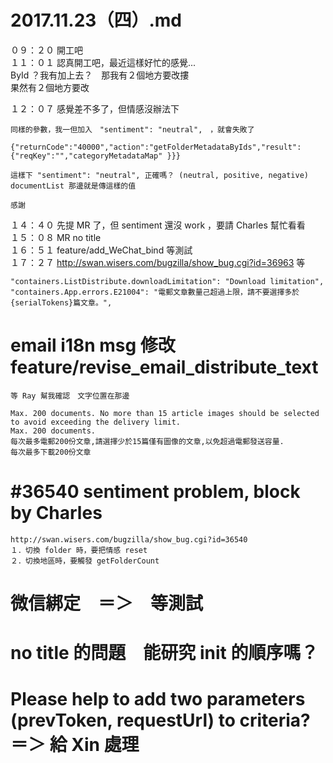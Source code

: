 # 2017.11.23（四）.md


０９：２０ 開工吧  
１１：０１ 認真開工吧，最近這樣好忙的感覺...  
ById ？我有加上去？　那我有２個地方要改摟  
果然有２個地方要改  

１２：０７ 感覺差不多了，但情感沒辦法下  
```
同樣的參數，我一但加入　"sentiment": "neutral",　，就會失敗了

{"returnCode":"40000","action":"getFolderMetadataByIds","result":{"reqKey":"","categoryMetadataMap" }}}

這樣下 "sentiment": "neutral", 正確嗎？ (neutral, positive, negative) 
documentList 那邊就是傳這樣的值

感謝
```

１４：４０ 先提 MR 了，但 sentiment 還沒 work ，要請 Charles 幫忙看看  
１５：０８ MR no title  
１６：５１  feature/add_WeChat_bind 等測試  
１７：２７ http://swan.wisers.com/bugzilla/show_bug.cgi?id=36963  等  
```
"containers.ListDistribute.downloadLimitation": "Download limitation",
"containers.App.errors.E21004": "電郵文章數量己超過上限，請不要選擇多於{serialTokens}篇文章。",
```

# email i18n msg 修改  feature/revise_email_distribute_text  
```
等 Ray 幫我確認　文字位置在那邊

Max. 200 documents. No more than 15 article images should be selected to avoid exceeding the delivery limit.
Max. 200 documents.
每次最多電郵200份文章,請選擇少於15篇僅有圖像的文章,以免超過電郵發送容量.
每次最多下載200份文章
```
# #36540 sentiment problem, block by Charles  
```
http://swan.wisers.com/bugzilla/show_bug.cgi?id=36540
１．切換 folder 時，要把情感 reset
２．切換地區時，要觸發 getFolderCount
```
# 微信綁定　＝＞　等測試
# no title 的問題　能研究 init 的順序嗎？
# Please help to add two parameters (prevToken, requestUrl) to criteria?  ＝＞ 給 Xin 處理
